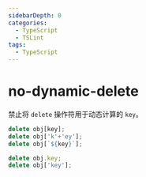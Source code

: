 ```yaml
---
sidebarDepth: 0
categories:
  - TypeScript
  - TSLint
tags:
  - TypeScript
---
```


# no-dynamic-delete

禁止将 `delete` 操作符用于动态计算的 `key`。

<div class="code-style bad">

<!-- prettier-ignore -->
```ts
delete obj[key];
delete obj['k'+'ey'];
delete obj[`${key}`];
```

</div>
<div class="code-style good">

```ts
delete obj.key;
delete obj['key'];
```

</div>
